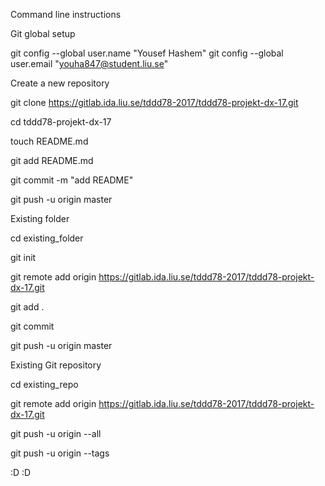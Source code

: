 Command line instructions




Git global setup



git config --global user.name "Yousef Hashem"
git config --global user.email "youha847@student.liu.se"

Create a new repository

git clone https://gitlab.ida.liu.se/tddd78-2017/tddd78-projekt-dx-17.git

cd tddd78-projekt-dx-17

touch README.md

git add README.md

git commit -m "add README"

git push -u origin master




Existing folder


cd existing_folder

git init

git remote add origin https://gitlab.ida.liu.se/tddd78-2017/tddd78-projekt-dx-17.git

git add .

git commit

git push -u origin master




Existing Git repository


cd existing_repo

git remote add origin https://gitlab.ida.liu.se/tddd78-2017/tddd78-projekt-dx-17.git

git push -u origin --all

git push -u origin --tags



:D :D
